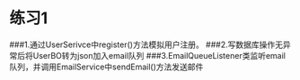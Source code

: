 # 练习1

###1.通过UserSerivce中register()方法模拟用户注册。
###2.写数据库操作无异常后将UserBO转为json加入email队列
###3.EmailQueueListener类监听email队列，并调用EmailService中sendEmail()方法发送邮件

